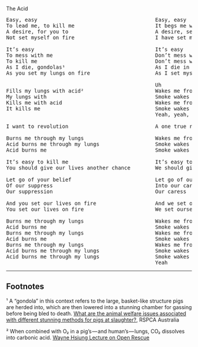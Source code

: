 The Acid

<pre>
Easy, easy                                      Easy, easy
To lead me, to kill me                          It begs me while I’m sleeping
A desire, for you to                            A desire, second chance
Not set myself on fire                          I have set myself on fire

It’s easy                                       It’s easy
To mess with me                                 Don’t mess with me
To kill me                                      Don’t mess with me
As I die, gondolas¹                             As I die in the flames
As you set my lungs on fire                     As I set myself on fire

                                                Uh
Fills my lungs with acid²                       Wakes me from my sleep
My lungs with                                   Smoke wakes me from
Kills me with acid                              Wakes me from my sleep
It kills me                                     Smoke wakes me from
                                                Yeah, yeah, yeah, yeah

I want to revolution                            A one true revolution

Burns me through my lungs                       Wakes me from my sleep
Acid burns me through my lungs                  Smoke wakes me from my sleep
Acid burns me                                   Smoke wakes me

It’s easy to kill me                            It’s easy to leave me
You should give our lives another chance        We should give ourselves another chance

Let go of your belief                           Let go of our troubles
Of our suppress                                 Into our caress
Our suppression                                 Our caress

And you set our lives on fire                   And we set ourselves on fire
You set our lives on fire                       We set ourselves on fire

Burns me through my lungs                       Wakes me from my sleep
Acid burns me                                   Smoke wakes me from
Burns me through my lungs                       Wakes me from my sleep
Acid burns me                                   Smoke wakes me from
Burns me through my lungs                       Wakes me from my sleep
Acid burns me through my lungs                  Smoke wakes me from my sleep
Acid burns me through my lungs                  Smoke wakes me from my sleep
                                                Yeah
</pre>

---

## Footnotes

¹ A “gondola” in this context refers to the large, basket-like structure pigs are herded into, which are then lowered into a stunning chamber for gassing before being bled to death. [What are the animal welfare issues associated with different stunning methods for pigs at slaughter?](https://kb.rspca.org.au/knowledge-base/what-are-the-animal-welfare-issues-associated-with-different-stunning-methods-for-pigs-at-slaughter/), RSPCA Australia

² When combined with O₂ in a pig’s — and human’s — lungs, CO₂ dissolves into carbonic acid. [Wayne Hsiung Lecture on Open Rescue](https://www.youtube.com/watch?v=3BvPS2vydX4&t=1200s)
